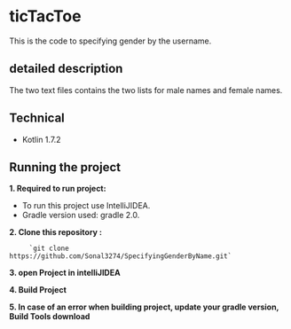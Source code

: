 # ticTacToe
This is the code to specifying gender by the username. 

## detailed description
The two text files contains the two lists for male names and female names. 

## Technical
* Kotlin 1.7.2

## Running the project
**1. Required to run project:**
 - To run this project use IntelliJIDEA.
 - Gradle version used: gradle 2.0.

**2. Clone this repository :**

         `git clone https://github.com/Sonal3274/SpecifyingGenderByName.git`

**3. open Project in intelliJIDEA**

**4. Build Project**

**5. In case of an error when building project, update your gradle version, Build Tools download**